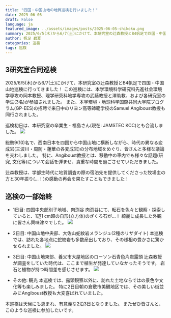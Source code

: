 ```yaml
---
title: "四国・中国山地の地質巡検を行いました！"
date: 2025-06-05
draft: False
language: ja
featured_image: ../assets/images/posts/2025-06-05-shikoku.png
summary: 2025/6/5(木)から6/7(土)にかけて、本研究室の辻森教授とB4帆足で四国・中国山地巡検に行ってきました！
author: 帆足 碧夏
categories: 巡検
tags: 巡検
---
```


## 3研究室合同巡検
2025/6/5(木)から6/7(土)にかけて、本研究室の辻森教授とB4帆足で四国・中国山地巡検に行ってきました！
この巡検には、本学環境科学研究科先進社会環境学専攻の岡本教授、理学研究科地学専攻の武藤教授と澤助教、および各研究室の学生(3名)が参加されました。
また、本学環境・地球科学国際共同大学院プログラム(GP-EES)の招聘で来日中のリヨン高等師範学校のSamuel Angiboust教授も同行されました。

巡検初日は、本研究室の卒業生・福島さん(現在: JAMSTEC KCC)とも合流しました。
![](/images/posts/2025-06-05-shikoku/image1.png)

総勢9(10)名で、西南日本を四国から中国山地に横断しながら、時代の異なる変成岩(三波川・周防・蓮華の各変成岩)の分布地域をめぐり、皆さんと多様な議論を交わしました。
特に、Angiboust教授とは、移動中の車内でも様々な話題(研究, 文化等)について会話を弾ませ、貴重な時間を過ごさせていただきました。

辻森教授は、学部生時代に地質調査の際の宿泊先を提供してくださった牧場主の方と30年振り(…！)の感動の再会を果たすこともできました！

## 巡検の一部始終
- 1日目: 四国中央部別子地域、肉渕谷
肉渕谷にて、転石を色々と観察・探索していると、1辺1 cm超の自形(立方体)のざくろ石が…！
綺麗に成長した外観に皆さん興味津々でした。
![](/images/posts/2025-06-05-shikoku/image2.png)


- 2日目: 中国山地中央部、大佐山蛇紋岩メランジュ(2種のリザダイト)
本巡検では、訪れた各地点に蛇紋岩も多数産出しており、その様相の豊かさに驚かせられました。
![](/images/posts/2025-06-05-shikoku/image3.png)


- 3日目: 中国山地東部、養父市大屋地区のローソン石青色片岩露頭
辻森教授が調査をしていた時代は、ここまで植生が発達していなかったそうです。
岩石と植物が持つ時間差を感じさせます。
![](/images/posts/2025-06-05-shikoku/image4.png)


- その他: 観光
本巡検では、露頭観察以外に、訪れた土地ならではの景色や文化等も楽しみました。
特に2日目朝の倉敷市美観地区では、その美しい街並みにAngiboust教授も大変喜ばれていました。


本巡検は天候にも恵まれ、有意義な2泊3日となりました。
またぜひ皆さんと、このような巡検に参加したいです。
